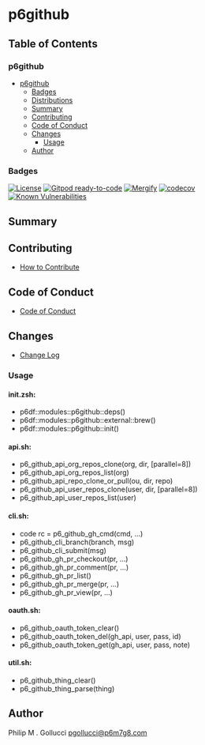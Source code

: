 # p6github

## Table of Contents


### p6github
- [p6github](#p6github)
  - [Badges](#badges)
  - [Distributions](#distributions)
  - [Summary](#summary)
  - [Contributing](#contributing)
  - [Code of Conduct](#code-of-conduct)
  - [Changes](#changes)
    - [Usage](#usage)
  - [Author](#author)

### Badges

[![License](https://img.shields.io/badge/License-Apache%202.0-yellowgreen.svg)](https://opensource.org/licenses/Apache-2.0)
[![Gitpod ready-to-code](https://img.shields.io/badge/Gitpod-ready--to--code-blue?logo=gitpod)](https://gitpod.io/#https://github.com/p6m7g8/p6github)
[![Mergify](https://img.shields.io/endpoint.svg?url=https://gh.mergify.io/badges/p6m7g8/p6github/&style=flat)](https://mergify.io)
[![codecov](https://codecov.io/gh/p6m7g8/p6github/branch/master/graph/badge.svg?token=14Yj1fZbew)](https://codecov.io/gh/p6m7g8/p6github)
[![Known Vulnerabilities](https://snyk.io/test/github/p6m7g8/p6github/badge.svg?targetFile=package.json)](https://snyk.io/test/github/p6m7g8/p6github?targetFile=package.json)

## Summary

## Contributing

- [How to Contribute](CONTRIBUTING.md)

## Code of Conduct

- [Code of Conduct](CODE_OF_CONDUCT.md)

## Changes

- [Change Log](CHANGELOG.md)

### Usage

#### init.zsh:

- p6df::modules::p6github::deps()
- p6df::modules::p6github::external::brew()
- p6df::modules::p6github::init()

#### api.sh:

- p6_github_api_org_repos_clone(org, dir, [parallel=8])
- p6_github_api_org_repos_list(org)
- p6_github_api_repo_clone_or_pull(ou, dir, repo)
- p6_github_api_user_repos_clone(user, dir, [parallel=8])
- p6_github_api_user_repos_list(user)

#### cli.sh:

- code rc = p6_github_gh_cmd(cmd, ...)
- p6_github_cli_branch(branch, msg)
- p6_github_cli_submit(msg)
- p6_github_gh_pr_checkout(pr, ...)
- p6_github_gh_pr_comment(pr, ...)
- p6_github_gh_pr_list()
- p6_github_gh_pr_merge(pr, ...)
- p6_github_gh_pr_view(pr, ...)

#### oauth.sh:

- p6_github_oauth_token_clear()
- p6_github_oauth_token_del(gh_api, user, pass, id)
- p6_github_oauth_token_get(gh_api, user, pass, note)

#### util.sh:

- p6_github_thing_clear()
- p6_github_thing_parse(thing)


## Author

Philip M . Gollucci <pgollucci@p6m7g8.com>
